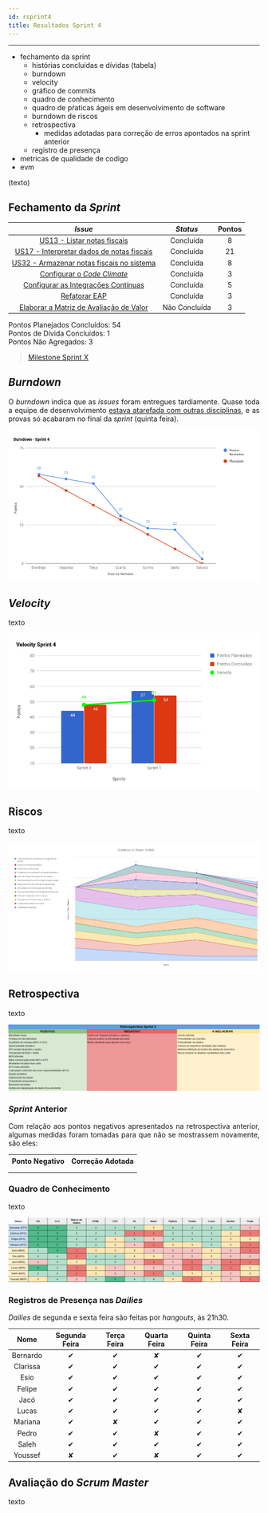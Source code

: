 ```yaml
---
id: rsprint4    
title: Resultados Sprint 4 
---
```


***    

- fechamento da sprint
   - histórias concluídas e dívidas (tabela)
   - burndown
   - velocity    
   - gráfico de commits
   - quadro de conhecimento
   - quadro de pŕaticas ágeis em desenvolvimento de software
   - burndown de riscos
   - retrospectiva
        - medidas adotadas para correção de erros apontados na sprint anterior
   - registro de presença
- metricas de qualidade de codigo     
- evm

<p align="justify">
(texto)
</p>

## Fechamento da _Sprint_   

|     _Issue_      |     _Status_    |       Pontos       |
|:--------------:|:---------------:|:-------------:
|[US13 - Listar notas fiscais ](https://github.com/fga-eps-mds/2018.2-Kalkuli/issues/72) |Concluída | 8 |
|[US17 - Interpretar dados de notas fiscais ](https://github.com/fga-eps-mds/2018.2-Kalkuli/issues/73) |Concluída | 21 |
|[US32 - Armazenar notas fiscais no sistema ](https://github.com/fga-eps-mds/2018.2-Kalkuli/issues/74) |Concluída | 8 |
|[Configurar o _Code Climate_ ](https://github.com/fga-eps-mds/2018.2-Kalkuli/issues/75) |Concluída | 3 |
|[Configurar as Integrações Contínuas ](https://github.com/fga-eps-mds/2018.2-Kalkuli/issues/76) |Concluída | 5 |
|[Refatorar EAP ](https://github.com/fga-eps-mds/2018.2-Kalkuli/issues/77) |Concluída | 3 |
|[Elaborar a Matriz de Avaliação de Valor ](https://github.com/fga-eps-mds/2018.2-Kalkuli/issues/78) |Não Concluída | 3 |


Pontos Planejados Concluídos: 54    
Pontos de Dívida Concluídos:  1   
Pontos Não Agregados: 3 

> [Milestone Sprint X](https://github.com/fga-eps-mds/2018.2-Kalkuli/milestone/4?closed=1)

## _Burndown_    

<p align="justify">
O <i>burndown</i> indica que as <i>issues</i> foram entregues tardiamente. Quase toda a equipe de desenvolvimento <a href="https://github.com/fga-eps-mds/2018.2-Kalkuli/issues/29#issuecomment-417966373" title="Quadro de Provas de Integrantes da Equipe">estava atarefada com outras disciplinas</a>, e as provas só acabaram no final da <i>sprint</i> (quinta feira).</p> 

![S4](assets/burndown-S4.png "Burndown Sprint 4")

## _Velocity_     
<p align="justify">
texto
</p>   

![S4](assets/velocity-S4.png "Burndown Sprint 4")

## Riscos    
<p align="justify">
texto
</p>  

[![S4](assets/BurndowndeRiscos-S4.png "Clique para ver em detalhes")](https://docs.google.com/spreadsheets/d/1PYjMMXbWRgKwY5oZH5ekg4VbqTYYfdJImHmxCLH62xI/edit#gid=0) 


## Retrospectiva
<p align="justify">
texto
</p>   

[![S3](assets/Retrospectiva-S4.png "Clique para ver em detalhes")](https://docs.google.com/spreadsheets/d/1SwrbhRVE0lLx0K-8wPtjzFHJ86G5oUCzknl2b8s2odg/edit#gid=1486689596)   

### _Sprint_ Anterior

<p align="justify">
Com relação aos pontos negativos apresentados na retrospectiva anterior, algumas medidas foram tomadas para que não se mostrassem novamente, são eles:

<table>
  <tr>
    <th>Ponto Negativo</th>
    <th>Correção Adotada</th>
  </tr>
  <tr>
    <td></td>
    <td></td>
  </tr>
  <tr>
    <td></td>
    <td></td>
  </tr>
</table>
</p>


### Quadro de Conhecimento   

<p align="justify">
texto
</p>

[![S3](assets/Conhecimento-S4.png "Clique para ver em detalhes")](https://docs.google.com/spreadsheets/d/19OGoemAfy_4nSFBbycD4kIoBFJwUjbXB7vxuQi8HLqY/edit#gid=2020311772)


### Registros de Presença nas _Dailies_    

<p align="justify">
<i>Dailies</i> de segunda e sexta feira são feitas por <i>hangouts</i>, às 21h30.
</p>

| Nome    |Segunda Feira      | Terça Feira      | Quarta Feira     | Quinta Feira      | Sexta Feira      |     
|:-----:  |:-----------------:|:----------------:|:----------------:|:-----------------:|:----------------:|
|Bernardo |         ✔         |         ✔        |         ✘        |         ✔         |         ✔        |
|Clarissa |         ✔         |         ✔        |         ✔        |         ✔         |         ✔        |
|Esio     |         ✔         |         ✔        |         ✔        |         ✔         |         ✔        |
|Felipe   |         ✔         |         ✔        |         ✔        |         ✔         |         ✔        |
|Jacó     |         ✔         |         ✔        |         ✔        |         ✔         |         ✔        |
|Lucas    |         ✔         |         ✔        |         ✔        |         ✔         |         ✘        |
|Mariana  |         ✔         |         ✘        |         ✔        |         ✔         |         ✔        |
|Pedro    |         ✔         |         ✔        |         ✘        |         ✔         |         ✔        |
|Saleh    |         ✔         |         ✔        |         ✔        |         ✔         |         ✔        |
|Youssef  |         ✘         |         ✔        |         ✘        |         ✔         |         ✔        |      


## Avaliação do _Scrum Master_  

<p align="justify">
texto
</p>
